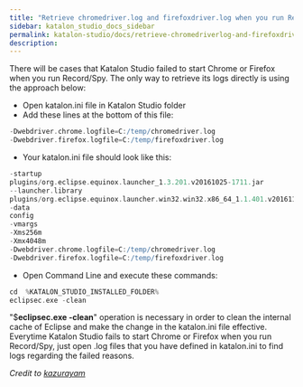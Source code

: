 ```yaml
---
title: "Retrieve chromedriver.log and firefoxdriver.log when you run Record/Spy" 
sidebar: katalon_studio_docs_sidebar
permalink: katalon-studio/docs/retrieve-chromedriverlog-and-firefoxdriverlog-when-you-run-recordspy.html 
description: 
---
```

There will be cases that Katalon Studio failed to start Chrome or Firefox when you run Record/Spy. The only way to retrieve its logs directly is using the approach below:

*   Open katalon.ini file in Katalon Studio folder
*   Add these lines at the bottom of this file:

```groovy
-Dwebdriver.chrome.logfile=C:/temp/chromedriver.log
-Dwebdriver.firefox.logfile=C:/temp/firefoxdriver.log
```

*   Your katalon.ini file should look like this:

```groovy
-startup
plugins/org.eclipse.equinox.launcher_1.3.201.v20161025-1711.jar
--launcher.library
plugins/org.eclipse.equinox.launcher.win32.win32.x86_64_1.1.401.v20161122-1740
-data
config
-vmargs
-Xms256m
-Xmx4048m
-Dwebdriver.chrome.logfile=C:/temp/chromedriver.log
-Dwebdriver.firefox.logfile=C:/temp/firefoxdriver.log
```

*   Open Command Line and execute these commands:

```groovy
cd  %KATALON_STUDIO_INSTALLED_FOLDER%
eclipsec.exe -clean
```

"$**eclipsec.exe -clean**" operation is necessary in order to clean the internal cache of Eclipse and make the change in the katalon.ini file effective. Everytime Katalon Studio fails to start Chrome or Firefox when you run Record/Spy, just open .log files that you have defined in katalon.ini to find logs regarding the failed reasons.

_Credit to [kazurayam](https://forum.katalon.com/discussion/6736/getting-chromedriver-log-when-you-run-record-spy-web-to-investigate-why-ks-failed-to-start-chrome)_